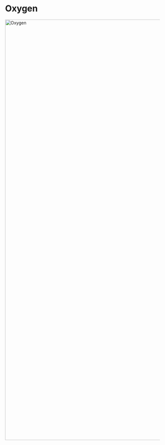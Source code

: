 # Oxygen 

<img width="1370" alt="Oxygen " src="https://user-images.githubusercontent.com/60889042/98842439-9ce47e00-2417-11eb-9d7e-59fa139d6eb7.png">
